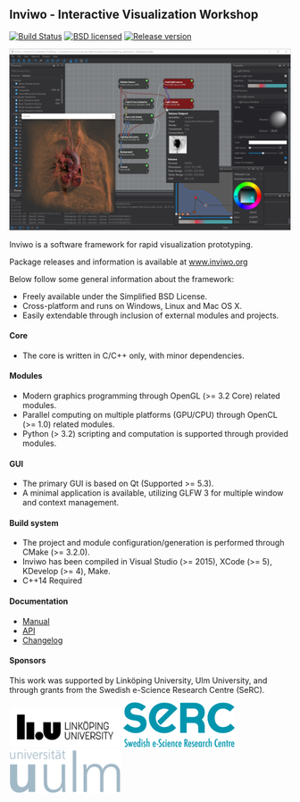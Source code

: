 ## Inviwo - Interactive Visualization Workshop

[![Build Status](http://jenkins.inviwo.org:8080/buildStatus/icon?job=inviwo-pub/master)](http://jenkins.inviwo.org:8080/job/inviwo-pub/job/master/) [![BSD licensed](https://img.shields.io/badge/license-BSD-blue.svg?maxAge=2592000)](https://github.com/inviwo/inviwo/blob/master/LICENSE)
[![Release version](https://img.shields.io/github/release/inviwo/inviwo.svg?maxAge=86400)](https://github.com/inviwo/inviwo/releases/latest)

<img src="/docs/images/inviwo-screenshot.png" width="600">

Inviwo is a software framework for rapid visualization prototyping.

Package releases and information is available at www.inviwo.org

Below follow some general information about the framework:

 - Freely available under the Simplified BSD License.
 - Cross-platform and runs on Windows, Linux and Mac OS X.
 - Easily extendable through inclusion of external modules and projects.

#### Core
 - The core is written in C/C++ only, with minor dependencies.
 
#### Modules
 - Modern graphics programming through OpenGL (>= 3.2 Core) related modules.
 - Parallel computing on multiple platforms (GPU/CPU) through OpenCL (>= 1.0) related modules.
 - Python (> 3.2) scripting and computation is supported through provided modules.

#### GUI
 - The primary GUI is based on Qt (Supported >= 5.3).
 - A minimal application is available, utilizing GLFW 3 for multiple window and context management.

#### Build system
 - The project and module configuration/generation is performed through CMake (>= 3.2.0).
 - Inviwo has been compiled in Visual Studio (>= 2015), XCode (>= 5), KDevelop (>= 4), Make.
 - C++14 Required

#### Documentation
  - [Manual](https://github.com/inviwo/inviwo/wiki/Manual)
  - [API](https://inviwo.github.io/inviwo/doc/)
  - [Changelog](/CHANGELOG.md)

#### Sponsors
This work was supported by Linköping University, Ulm University, and through grants from the Swedish e-Science Research Centre (SeRC).

<a href='http://www.liu.se'><img src="/resources/images/liu-black.png" width="200"></a>
<a href='http://e-science.se'><img src="/resources/images/serc.png" width="200"></a>
<a href='http://www.uni-ulm.de/en/'><img src="/resources/images/uulm.png" width="200"></a>
